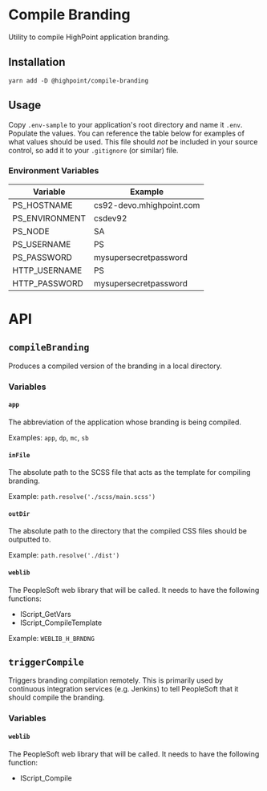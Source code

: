 # Compile Branding

Utility to compile HighPoint application branding.

## Installation

`yarn add -D @highpoint/compile-branding`

## Usage

Copy `.env-sample` to your application's root directory and name it `.env`.
Populate the values. You can reference the table below for examples of what
values should be used. This file should _not_ be included in your source
control, so add it to your `.gitignore` (or similar) file.

### Environment Variables

| Variable       | Example                  |
| -------------- | ------------------------ |
| PS_HOSTNAME    | cs92-devo.mhighpoint.com |
| PS_ENVIRONMENT | csdev92                  |
| PS_NODE        | SA                       |
| PS_USERNAME    | PS                       |
| PS_PASSWORD    | mysupersecretpassword    |
| HTTP_USERNAME  | PS                       |
| HTTP_PASSWORD  | mysupersecretpassword    |

# API

## `compileBranding`

Produces a compiled version of the branding in a local directory.

### Variables 

#### `app`

The abbreviation of the application whose branding is being compiled.

Examples: `app`, `dp`, `mc`, `sb`

#### `inFile`

The absolute path to the SCSS file that acts as the template for compiling
branding.

Example: `path.resolve('./scss/main.scss')`

#### `outDir`

The absolute path to the directory that the compiled CSS files should be
outputted to.

Example: `path.resolve('./dist')`

#### `weblib`

The PeopleSoft web library that will be called. It needs to have the following
functions:

* IScript_GetVars
* IScript_CompileTemplate

Example: `WEBLIB_H_BRNDNG`

## `triggerCompile`

Triggers branding compilation remotely. This is primarily used by continuous
integration services (e.g. Jenkins) to tell PeopleSoft that it should compile
the branding.

### Variables

#### `weblib`

The PeopleSoft web library that will be called. It needs to have the following
function:

* IScript_Compile
